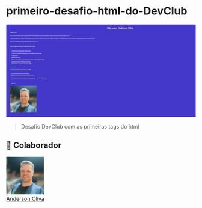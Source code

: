 # primeiro-desafio-html-do-DevClub

<img src="./print.img.jpeg" alt="exemplo imagem">

> Desafio DevClub com as primeiras tags do html

## 🤝 Colaborador

<table>
  <tr>
      <a href="https://www.linkedin.com/in/anderson-oliva/">
        <img src="./meuperfil.img.jpeg" width="100px;" alt="Foto do Anderson Oliva no GitHub"/><br>
        <sub>
          <a href= "https://www.linkedin.com/in/anderson-oliva/" >Anderson Oliva</a>
        </sub>
      </a>
    </td>
  </tr>
</table>